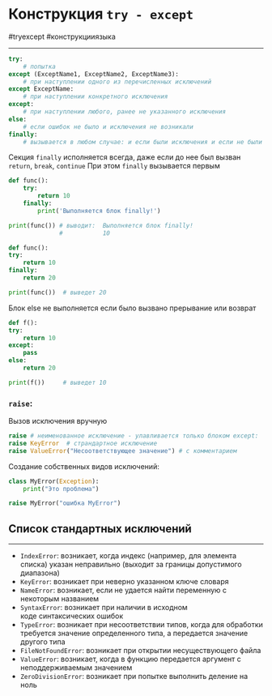 # Конструкция `try - except`
#tryexcept #конструкцииязыка
***
```python
try:
	# попытка
except (ExceptName1, ExceptName2, ExceptName3):
	# при наступлении одного из перечисленных исключений
except ExceptName:
	# при наступлении конкретного исключения
except:
	# при наступлении любого, ранее не указанного исключения
else:
	# если ошибок не было и исключения не возникали
finally:
	# вызывается в любом случае: и если были исключения и если не были
```

Секция `finally` исполняется всегда, даже если до нее был вызван `return`, `break`, `continue` При этом `finally` вызывается первым
```python
def func():
    try:
        return 10
    finally:
        print('Выполняется блок finally!')

print(func()) # выводит:  Выполняется блок finally!
              #           10

def func(): 
try: 
	return 10 
finally: 
	return 20 

print(func())  # выведет 20
```

Блок else не выполняется если было вызвано прерывание или возврат
```python
def f(): 
try: 
	return 10 
except: 
	pass 
else: 
	return 20 

print(f())     # выведет 10
```

### `raise`:
Вызов исключения вручную
```python
raise # неименованное исключение - улавливается только блоком except:
raise KeyError  # страндартное исключение
raise ValueError("Несоответствующее значение") # с комментарием
```

Создание собственных видов исключений:
```python
class MyError(Exception): 
	print("Это проблема") 

raise MyError("ошибка MyError")
```

## Список стандартных исключений
***
-   `IndexError`: возникает, когда индекс (например, для элемента списка) указан неправильно (выходит за границы допустимого диапазона)
-   `KeyError`: возникает при неверно указанном ключе словаря
-   `NameError`: возникает, если не удается найти переменную с некоторым названием
-   `SyntaxError`: возникает при наличии в исходном коде синтаксических ошибок
-   `TypeError`: возникает при несоответствии типов, когда для обработки требуется значение определенного типа, а передается значение другого типа
-   `FileNotFoundError`: возникает при открытии несуществующего файла
-   `ValueError`: возникает, когда в функцию передается аргумент с неподдерживаемым значением
-   `ZeroDivisionError`: возникает при попытке выполнить деление на ноль